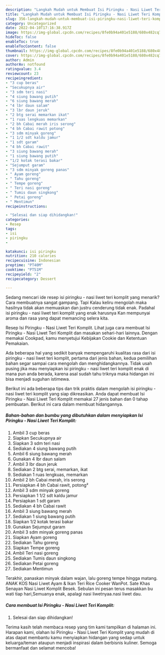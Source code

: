 ```yaml
---
description: "Langkah Mudah untuk Membuat Isi Piringku - Nasi Liwet Teri KomplitAnti Ribet"
title: "Langkah Mudah untuk Membuat Isi Piringku - Nasi Liwet Teri KomplitAnti Ribet"
slug: 356-langkah-mudah-untuk-membuat-isi-piringku-nasi-liwet-teri-komplitanti-ribet
category: Uncategorized
date: 2022-04-10T17:16:38.917Z
image: https://img-global.cpcdn.com/recipes/8fe0b94a401e5188/680x482cq70/isi-piringku-nasi-liwet-teri-komplit-foto-resep-utama.jpg
hideToc: false
enableToc: true
enableTocContent: false
thumbnail: https://img-global.cpcdn.com/recipes/8fe0b94a401e5188/680x482cq70/isi-piringku-nasi-liwet-teri-komplit-foto-resep-utama.jpg
cover: https://img-global.cpcdn.com/recipes/8fe0b94a401e5188/680x482cq70/isi-piringku-nasi-liwet-teri-komplit-foto-resep-utama.jpg
author: Admin
authorAv: notfound
ratingvalue: 3.4
reviewcount: 23
recipeingredient:
- "3 cup beras"
- "Secukupnya air"
- "3 sdm teri nasi"
- "4 siung bawang putih"
- "6 siung bawang merah"
- "4 lbr daun salam"
- "3 lbr daun jeruk"
- "2 btg serai memarkan ikat"
- "1 ruas lengkuas memarkan"
- "2 bh Cabai merah iris serong"
- "4 bh Cabai rawit potong"
- "3 sdm minyak goreng"
- "1 1/2 sdt kaldu jamur"
- "1 sdt garam"
- "4 bh Cabai rawit"
- "3 siung bawang merah"
- "1 siung bawang putih"
- "1/2 kotak terasi bakar"
- "Sejumput garam"
- "3 sdm minyak goreng panas"
- " Ayam goreng"
- " Tahu goreng"
- " Tempe goreng"
- " Teri nasi goreng"
- " Tumis daun singkong"
- " Petai goreng"
- " Mentimun"
recipeinstructions:

- "Selesai dan siap dihidangkan!"
categories:
- Resep
tags:
- isi
- piringku
- 

katakunci: isi piringku  
nutrition: 210 calories
recipecuisine: Indonesian
preptime: "PT40M"
cooktime: "PT51M"
recipeyield: "2"
recipecategory: Dessert

---
```



Sedang mencari ide resep isi piringku - nasi liwet teri komplit yang menarik? Cara membuatnya sangat gampang. Tapi Kalau keliru mengolah maka hasilnya tidak akan memuaskan dan justru cenderung tidak enak. Padahal isi piringku - nasi liwet teri komplit yang enak harusnya Kan mempunyai aroma dan rasa yang dapat memancing selera kita.


Resep Isi Piringku - Nasi Liwet Teri Komplit. Lihat juga cara membuat Isi Piringku - Nasi Liwet Teri Komplit dan masakan sehari-hari lainnya. Dengan memakai Cookpad, kamu menyetujui Kebijakan Cookie dan Ketentuan Pemakaian.

Ada beberapa hal yang sedikit banyak mempengaruhi kualitas rasa dari isi piringku - nasi liwet teri komplit, pertama dari jenis bahan, kedua pemilihan bahan segar sampai cara mengolah dan menghidangkannya. Tidak usah pusing jika mau menyiapkan isi piringku - nasi liwet teri komplit enak di mana pun anda berada, karena asal sudah tahu triknya maka hidangan ini bisa menjadi suguhan istimewa.


Berikut ini ada beberapa tips dan trik praktis dalam mengolah isi piringku - nasi liwet teri komplit yang siap dikreasikan. Anda dapat membuat Isi Piringku - Nasi Liwet Teri Komplit memakai 27 jenis bahan dan 0 tahap pembuatan. Berikut ini cara dalam membuat hidangannya.

<!--inarticleads1-->

##### Bahan-bahan dan bumbu yang dibutuhkan dalam menyiapkan Isi Piringku - Nasi Liwet Teri Komplit:

1. Ambil 3 cup beras
1. Siapkan Secukupnya air
1. Siapkan 3 sdm teri nasi
1. Sediakan 4 siung bawang putih
1. Ambil 6 siung bawang merah
1. Gunakan 4 lbr daun salam
1. Ambil 3 lbr daun jeruk
1. Sediakan 2 btg serai, memarkan, ikat
1. Sediakan 1 ruas lengkuas, memarkan
1. Ambil 2 bh Cabai merah, iris serong
1. Persiapkan 4 bh Cabai rawit, potong²
1. Ambil 3 sdm minyak goreng
1. Persiapkan 1 1/2 sdt kaldu jamur
1. Persiapkan 1 sdt garam
1. Sediakan 4 bh Cabai rawit
1. Ambil 3 siung bawang merah
1. Sediakan 1 siung bawang putih
1. Siapkan 1/2 kotak terasi bakar
1. Gunakan Sejumput garam
1. Ambil 3 sdm minyak goreng panas
1. Siapkan  Ayam goreng
1. Sediakan  Tahu goreng
1. Siapkan  Tempe goreng
1. Ambil  Teri nasi goreng
1. Sediakan  Tumis daun singkong
1. Sediakan  Petai goreng
1. Sediakan  Mentimun


Terakhir, panaskan minyak dalam wajan, lalu goreng tempe hingga matang. ANAK KOS Nasi Liwet Ayam &amp; Ikan Teri Rice Cooker WanPot. Sate Khas Senayan Nasi Liwet Komplit Besek. Sebulan ini pesan terus masakkan bu wati tiap hari,Semuanya enak, apalagi nasi liwetnyaa.nasi liwet dau. 

<!--inarticleads2-->

##### Cara membuat Isi Piringku - Nasi Liwet Teri Komplit:


1. Selesai dan siap dihidangkan!



Terima kasih telah membaca resep yang tim kami tampilkan di halaman ini. Harapan kami, olahan Isi Piringku - Nasi Liwet Teri Komplit yang mudah di atas dapat membantu kamu menyiapkan hidangan yang sedap untuk keluarga/teman ataupun menjadi inspirasi dalam berbisnis kuliner. Semoga bermanfaat dan selamat mencoba!
